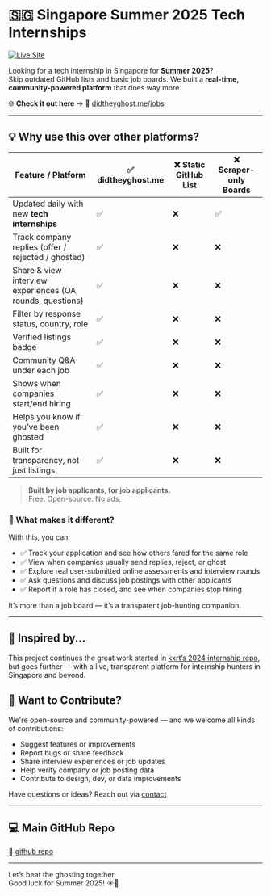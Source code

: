 # 🇸🇬 Singapore Summer 2025 Tech Internships

[![Live Site](https://img.shields.io/badge/Live_Site-didtheyghost.me/jobs-blue?logo=vercel&style=flat-square)](https://didtheyghost.me/jobs?utm_source=githubSGSummer2025&utm_medium=badge&utm_campaign=sg-internships-2025)

Looking for a tech internship in Singapore for **Summer 2025**?  
Skip outdated GitHub lists and basic job boards. We built a **real-time, community-powered platform** that does way more.

🌐 **Check it out here** →  🔗 [didtheyghost.me/jobs](https://didtheyghost.me/jobs?utm_source=githubSGSummer2025&utm_medium=readme&utm_campaign=sg-internships-2025)

---

## 💡 Why use this over other platforms?

| Feature / Platform | ✅ didtheyghost.me | ❌ Static GitHub List | ❌ Scraper-only Boards |
|--------------------|-------------------|-----------------------|------------------------|
| Updated daily with new **tech internships** | ✅ | ❌ | ✅ |
| Track company replies (offer / rejected / ghosted) | ✅ | ❌ | ❌ |
| Share & view interview experiences (OA, rounds, questions) | ✅ | ❌ | ❌ |
| Filter by response status, country, role | ✅ | ❌ | ❌ |
| Verified listings badge | ✅ | ❌ | ❌ |
| Community Q&A under each job | ✅ | ❌ | ❌ |
| Shows when companies start/end hiring | ✅ | ❌ | ❌ |
| Helps you know if you’ve been ghosted | ✅ | ❌ | ❌ |
| Built for transparency, not just listings | ✅ | ❌ | ❌ |


> **Built by job applicants, for job applicants.**  
> Free. Open-source. No ads.


### 🧠 What makes it different?

With this, you can:

- ✅ Track your application and see how others fared for the same role  
- ✅ View when companies usually send replies, reject, or ghost  
- ✅ Explore real user-submitted online assessments and interview rounds  
- ✅ Ask questions and discuss job postings with other applicants  
- ✅ Report if a role has closed, and see when companies stop hiring  

It’s more than a job board — it’s a transparent job-hunting companion.

---

## 🙌 Inspired by...

This project continues the great work started in [kxrt’s 2024 internship repo](https://github.com/kxrt/Singapore-Summer2024-TechInternships), but goes further — with a live, transparent platform for internship hunters in Singapore and beyond.

## 🤝 Want to Contribute?

We're open-source and community-powered — and we welcome all kinds of contributions:

- Suggest features or improvements
- Report bugs or share feedback
- Share interview experiences or job updates
- Help verify company or job posting data
- Contribute to design, dev, or data improvements  

Have questions or ideas? Reach out via [contact](https://didtheyghost.me/contact?utm_source=githubSGSummer2025&utm_medium=contact&utm_campaign=sg-internships-2025)

---

## 💻 Main GitHub Repo

🔗 [github repo](https://github.com/didtheyghostme/didtheyghostme)

---

Let’s beat the ghosting together.  
Good luck for Summer 2025! ☀️💼
